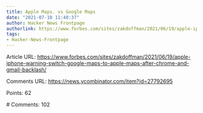 ```yaml
---
title: Apple Maps. vs Google Maps
date: "2021-07-10 11:40:37"
author: Hacker News Frontpage
authorlink: https://www.forbes.com/sites/zakdoffman/2021/06/19/apple-iphone-warning-switch-google-maps-to-apple-maps-after-chrome-and-gmail-backlash/
tags:
- Hacker-News-Frontpage
---
```


<p>Article URL: <a href="https://www.forbes.com/sites/zakdoffman/2021/06/19/apple-iphone-warning-switch-google-maps-to-apple-maps-after-chrome-and-gmail-backlash/">https://www.forbes.com/sites/zakdoffman/2021/06/19/apple-iphone-warning-switch-google-maps-to-apple-maps-after-chrome-and-gmail-backlash/</a></p>
<p>Comments URL: <a href="https://news.ycombinator.com/item?id=27792695">https://news.ycombinator.com/item?id=27792695</a></p>
<p>Points: 62</p>
<p># Comments: 102</p>
